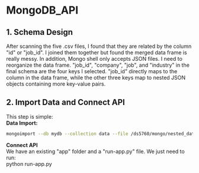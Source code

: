 # MongoDB_API
## 1. Schema Design <br>
After scanning the five .csv files, I found that they are related by the column "id" or "job_id". I joined them together but found the merged data frame is really messy. In addition, Mongo shell only accepts JSON files. I need to reorganize the data frame. "job_id", "company", "job", and "industry" in the final schema are the four keys I selected. "job_id" directly maps to the column in the data frame, while the other three keys map to nested JSON objects containing more key-value pairs. <br>
## 2. Import Data and Connect API <br>
This step is simple: <br>
**Data Import:** <br>
```bash
mongoimport --db mydb --collection data --file /ds5760/mongo/nested_data.json --jsonArray
``` 
**Connect API** <br>
We have an existing "app" folder and a "run-app.py" file. We just need to run: <br>
python run-app.py <br>

